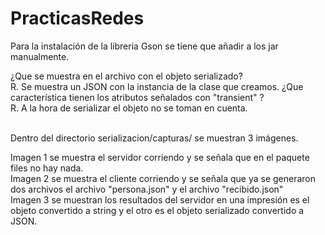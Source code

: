 # PracticasRedes

Para la instalación de la libreria Gson se tiene que añadir a los jar manualmente.

¿Que se muestra en el archivo con el objeto serializado?
<br />R. Se muestra un JSON con la instancia de la clase que creamos.
¿Que característica tienen los atributos señalados con "transient" ?
<br />R. A la hora de serializar el objeto no se toman en cuenta.

<br />
 Dentro del directorio serializacion/capturas/ se muestran 3 imágenes.<br />
 
 Imagen 1 se muestra el servidor corriendo y se señala que en el paquete files no hay nada.<br />
 Imagen 2 se muestra el cliente corriendo y se señala que ya se generaron dos archivos el archivo "persona.json" y el archivo "recibido.json"<br />
 Imagen 3 se muestran los resultados del servidor en una impresión es el objeto convertido a string y el otro es el objeto serializado convertido a JSON.<br />
